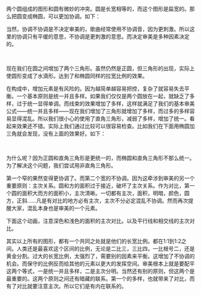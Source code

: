 <canvas id="canvas1" width="580" height="200"></canvas>
<script type="text/javascript">
                             var canvas1=document.getElementById("canvas1");
                             var ctx=canvas1.getContext("2d");
                             ctx.lineWidth=1;
                             ctx.strokeStyle="#d3d3d3";
                             var x0=50,y0=0,x1=100,y1=100,x2=200,y2=100,r=0,x3=0,y3=0;
                             for (var i=0;i<72;i++){
                             r=r+Math.PI/36;
                             x2=x0+x1+100*Math.cos(r);
                             y2=y0+y1+100*Math.sin(r);
                             x3=x0+x1*3-100*Math.cos(r);
                             y3=y0+y1-100*Math.sin(r);
                             ctx.moveTo(x3,y3);
                             ctx.lineTo(x2,y2);
                             }
                             ctx.stroke();
                         </script>
<p>两个圆组成的图形和圆有微妙的冲突。圆是长宽相等的，而这个图形是扁宽的。那么把圆变成椭圆，可以更加协调。如下：</p>
<canvas id="canvas2" width="580" height="200"></canvas>
<p>
<script type="text/javascript">
                             var canvas1=document.getElementById("canvas2");
                             var ctx=canvas1.getContext("2d");
                             ctx.lineWidth=1;
                             ctx.strokeStyle="#d3d3d3";
                             var x0=50,y0=0,x1=100,y1=100,x2=200,y2=100,r=0,x3=0,y3=0;
                             for (var i=0;i<72;i++){
                             r=r+Math.PI/36;
                             x2=x0+x1+130*Math.cos(r);
                             y2=y0+y1+100*Math.sin(r);
                             x3=x0+360-130*Math.cos(r);
                             y3=y0+y1-100*Math.sin(r);
                             ctx.moveTo(x3,y3);
                             ctx.lineTo(x2,y2);
                             //y1=y1+10;
                             }
                             //执行画线
                             ctx.stroke();
                         </script></p>
<p>当然，协调不协调是不决定审美的，歌曲经常使用不协调音，因为更刺激。所以这里的协调只有平缓的意思，不协调是更刺激的意思。而决定审美是多种因素决定的。</p>
<p>&nbsp;</p>
<p><canvas id="canvas3" width="580" height="200"></canvas>
<script type="text/javascript">
                             var canvas1=document.getElementById("canvas3");
                             var ctx=canvas1.getContext("2d");
                             ctx.lineWidth=1;
                             ctx.strokeStyle="#d3d3d3";
                             var x0=0,y0=0,x1=100,y1=100,x2=200,y2=100,r=0,x3=0,y3=0;
                             for (var i=0;i<72;i++){
                             r=r+Math.PI/36;
                             x2=x0+x1+100*Math.cos(r);
                             y2=y0+y1+100*Math.sin(r);
                             x3=x0+383-100*Math.cos(r);
                             y3=y0+y1-100*Math.sin(r);
                             ctx.moveTo(x3,y3);
                             ctx.lineTo(x2,y2);
                             //y1=y1+10;
                             }
                             //执行画线
                             ctx.stroke();
                         </script></p>
<p>现在我们在圆之间增加了两个三角形。虽然仍然是正圆，但三角形的出现，实际上使圆形变成了水滴形。达到了和椭圆同样的拉宽比例的效果。</p>
<p>在构成中，增加元素是有风险的。因为越简单越容易把控，复杂了就容易失去平衡。一个基本原则是统一并且多样。如果我们仅仅是两个圆放在一起，就缺乏了多样，过于统一显得单调。而线束的效果增加了多样，这样就满足了我们的基本审美公式&#8212;&#8212;统一并且多样&#8212;&#8212;现在我们增加了三角形就增加了多样，而过多的多样容易显得混乱。所以我们很小心的使用了直角三角形，减弱了多样，增加了统一。看起来效果还不错。实际上我们通过比较可以很容易检查。比如我们在下面用椭圆加三角就会发现，没有上面的效果好。如下：</p>
<p>
<canvas id="canvas4" width="610" height="200"></canvas>
<script type="text/javascript">
                             var canvas1=document.getElementById("canvas4");
                             var ctx=canvas1.getContext("2d");
                             ctx.lineWidth=1;
                             ctx.strokeStyle="#d3d3d3";
                             var x0=50,y0=0,x1=100,y1=100,x2=200,y2=100,r=0,x3=0,y3=0;
                             for (var i=0;i<72;i++){
                             r=r+Math.PI/36;
                             x2=x0+x1+120*Math.cos(r);
                             y2=y0+y1+100*Math.sin(r);
                             x3=x0+410-120*Math.cos(r);
                             y3=y0+y1-100*Math.sin(r);
                             ctx.moveTo(x3,y3);
                             ctx.lineTo(x2,y2);
                             //y1=y1+10;
                             }
                             //执行画线
                             ctx.stroke();
                         </script></p>
<p>&nbsp;</p>
<p>为什么呢？因为正圆和直角三角形是更统一的，而椭圆和直角三角形不那么统一。为了解决这个问题，我们尝试用非直角三角形。</p>
<p>
<canvas id="canvas5" width="610" height="200"></canvas>
<script type="text/javascript">
                             var canvas1=document.getElementById("canvas5");
                             var ctx=canvas1.getContext("2d");
                             ctx.lineWidth=1;
                             ctx.strokeStyle="#d3d3d3";
                             var x0=50,y0=0,x1=100,y1=100,x2=200,y2=100,r=0,x3=0,y3=0;
                             for (var i=0;i<72;i++){
                             r=r+Math.PI/36;
                             x2=x0+x1+120*Math.cos(r);
                             y2=y0+y1+100*Math.sin(r);
                             x3=x0+380-120*Math.cos(r);
                             y3=y0+y1-100*Math.sin(r);
                             ctx.moveTo(x3,y3);
                             ctx.lineTo(x2,y2);
                             //y1=y1+10;
                             }
                             //执行画线
                             ctx.stroke();
                         </script></p>
<p>
<canvas id="canvas6" width="710" height="200" style="color:#ffffff"></canvas>
<script type="text/javascript">
                             var canvas1=document.getElementById("canvas6");
                             var ctx=canvas1.getContext("2d");
ctx.fillStyle='#fff';
ctx.fillRect(0,0,710,200);
                             ctx.lineWidth=1;
                             ctx.strokeStyle="#d3d3d3";
                             var x0=50,y0=0,x1=100,y1=100,x2=200,y2=100,r=0,x3=0,y3=0;
                             for (var i=0;i<72;i++){
                             r=r+Math.PI/36;
                             x2=x0+x1+120*Math.cos(r);
                             y2=y0+y1+100*Math.sin(r);
                             x3=x0+480-120*Math.cos(r);
                             y3=y0+y1-100*Math.sin(r);
                             ctx.moveTo(x3,y3);
                             ctx.lineTo(x2,y2);
                             //y1=y1+10;
                             }
                             //执行画线
                             ctx.stroke();
                         </script></p>
<p>第一个窄的果然变得更协调了。而第二个宽的不协调。因为这牵涉到审美的另一个重要原则：主次关系。圆和方的面积过于接近，破坏了主次关系。作为对比，第一个圆的面积大而方的面积小，主次清晰。一切都有主次，面积，明暗，颜色，圆方，正斜&#8230;&#8230;凡是有对比的地方必有主次，主次不分必定混乱不协调。然而再次提醒大家，混乱本身也是审美的一个元素。</p>
<p>下面这个动画，注意深色和浅色的面积的主次对比。以及平行线和相交线的主次对比。</p>
<p><canvas id="canvas7" width="500" height="200"></canvas>
<script type="text/javascript">
              var canvas1=document.getElementById("canvas7");
              var ctx=canvas1.getContext("2d");
              ctx.lineWidth=1;
              ctx.strokeStyle="#d3d3d3";
              var x0=50,y0=0,x1=100,y1=100,x2=200,y2=100,r=0,p=Math.PI,q=0,x3=0,y3=0;
function line1() {
ctx.clearRect(0, 0, 1200, 800);
q=q+0.01;
              for (var i=0;i<72;i++){
              r=r+p/36;
              x2=x0+x1+100*Math.cos(r);
              y2=y0+y1+100*Math.sin(r);
              x3=x0+x1*2.5+100*Math.cos(r+q);
              y3=y0+y1-100*Math.sin(r+q);
ctx.beginPath();
              ctx.moveTo(x3,y3);
              ctx.lineTo(x2,y2);
/*if (i==0){
ctx.strokeStyle="#ff0000";
}else{
ctx.strokeStyle="#d3d3d3";
}*/
              ctx.stroke();
ctx.closePath();
              }
}
setInterval(line1,30);
          </script></p>
<p>其实以上所有的图形，都有一个共同之处就是他们的长宽比例。都在1:1到1:2之间。人类还是最喜欢这个区间的比例，无论是二比三，三比四，一比根号二，还是黄金分割。过大的长宽比例，太强烈了，需要别的因素来平衡。这增加了不协调的机会。而保守的比例反而给其他的元素以更大的发挥空间。审美根本上就是要配平这两个等式，一是统一并且多样，二是主次分明。当然还有别的原则，但这两个是最重要的。这两个原则之间还有暗藏的联系。第一个的多样，也就带来了对比，而有了对比就要注意主次。所以它们是有内在联系的。</p>
